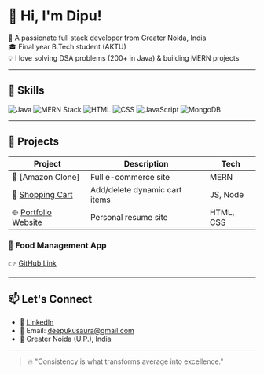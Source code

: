 # 👋 Hi, I'm Dipu!

🚀 A passionate full stack developer from Greater Noida, India  
🎓 Final year B.Tech student (AKTU)  
💡 I love solving DSA problems (200+ in Java) & building MERN projects

---

## 🧠 Skills

![Java](https://img.shields.io/badge/Java-007396?style=for-the-badge&logo=java)
![MERN Stack](https://img.shields.io/badge/MERN-FullStack-blueviolet?style=for-the-badge)
![HTML](https://img.shields.io/badge/HTML-E34F26?style=for-the-badge&logo=html5)
![CSS](https://img.shields.io/badge/CSS-1572B6?style=for-the-badge&logo=css3)
![JavaScript](https://img.shields.io/badge/JS-F7DF1E?style=for-the-badge&logo=javascript)
![MongoDB](https://img.shields.io/badge/MongoDB-4EA94B?style=for-the-badge&logo=mongodb)

---

## 🧰 Projects

| Project | Description | Tech |
|--------|-------------|------|
| 💼 [Amazon Clone] | Full e-commerce site | MERN |
| 🛒 [Shopping Cart](#) | Add/delete dynamic cart items | JS, Node |
| 🌐 [Portfolio Website](#) | Personal resume site | HTML, CSS |
### 🥗 Food Management App
👉 [GitHub Link](https://github.com/The-Ultimatum5140/Food-Management-App.git)


---

## 📫 Let's Connect

- 💼 [LinkedIn](www.linkedin.com/in/dipu-kumar-gupta-983864228)
- 📧 Email: deepukusaura@gmail.com
- 📍 Greater Noida (U.P.), India

---

> 🔥 "Consistency is what transforms average into excellence."

